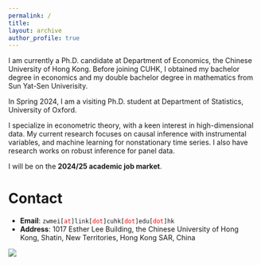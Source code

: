 ```yaml
---
permalink: /
title: 
layout: archive
author_profile: true
---
```




I am currently a Ph.D. candidate at Department of Economics, the Chinese University of Hong Kong. Before joining CUHK, I obtained my bachelor degree in economics and my double bachelor degree in mathematics from Sun Yat-Sen Univerisity. 

In Spring 2024, I am a visiting Ph.D. student at Department of Statistics, University of Oxford.  

I specialize in econometric theory, with a keen interest in high-dimensional data. My current research focuses on causal inference with instrumental variables, and machine learning for nonstationary time series. I also have research works on robust inference for panel data.   

I will be on the **2024/25 academic job market**. 


# Contact

* **Email**: <span>`zwmei[`</span><span style="color:red">`at`</span><span>`]link[`</span><span style="color:red">`dot`</span><span>`]cuhk[`</span><span style="color:red">`dot`</span><span>`]edu[`</span><span style="color:red">`dot`</span><span>`]hk`</span>
* **Address**: 1017 Esther Lee Building, the Chinese University of Hong Kong, Shatin, New Territories, Hong Kong SAR, China




<a><img src='//clustrmaps.com/map_v2.png?cl=ffffff&w=1.02&t=n&d=Oa8jPA92TX2-hE4ZWijjjITlpkHzGzOQ6yOEzU7NGR8&co=ffffff&ct=ffffff'/></a>



